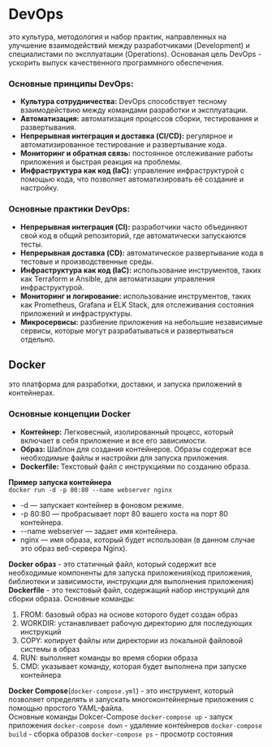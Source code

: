 # DevOps 
это культура, методология и набор практик, направленных на улучшение взаимодействий между разработчиками (Development) и специалистами по эксплуатации (Operations). Основаная цель DevOps - ускорить выпуск качественного программного обеспечения.

### Основные принципы DevOps:
- **Культура сотрудничества:** DevOps способствует тесному взаимодействию между командами разработки и эксплуатации.
- **Автоматизация:** автоматизация процессов сборки, тестирования и развертывания.
- **Непрерывная интеграция и доставка (CI/CD):** регулярное и автоматизированное тестирование и развертывание кода.
- **Мониторинг и обратная связь:** постоянное отслеживание работы приложения и быстрая реакция на проблемы.
- **Инфраструктура как код (IaC):** управление инфраструктурой с помощью кода, что позволяет автоматизировать её создание и настройку.

### Основные практики DevOps:
- **Непрерывная интеграция (CI):** разработчики часто объединяют свой код в общий репозиторий, где автоматически запускаются тесты.
- **Непрерывная доставка (CD):** автоматическое развертывание кода в тестовые и производственные среды.
- **Инфраструктура как код (IaC):** использование инструментов, таких как Terraform и Ansible, для автоматизации управления инфраструктурой.
- **Мониторинг и логирование:** использование инструментов, таких как Prometheus, Grafana и ELK Stack, для отслеживания состояния приложений и инфраструктуры.
- **Микросервисы:** разбиение приложения на небольшие независимые сервисы, которые могут разрабатываться и развертываться отдельно.

## Docker
это платформа для разработки, доставки, и запуска приложений в контейнерах.
### Основные концепции Docker
- **Контейнер:** Легковесный, изолированный процесс, который включает в себя приложение и все его зависимости.
- **Образ:** Шаблон для создания контейнеров. Образы содержат все необходимые файлы и настройки для запуска приложения.
- **Dockerfile:** Текстовый файл с инструкциями по созданию образа.<br>

**Пример запуска контейнера**<br>
```docker run -d -p 80:80 --name webserver nginx```
- -d — запускает контейнер в фоновом режиме.
- -p 80:80 — пробрасывает порт 80 вашего хоста на порт 80 контейнера.
- --name webserver — задает имя контейнера.
- nginx — имя образа, который будет использован (в данном случае это образ веб-сервера Nginx).

**Docker образ**  - это статичный файл, который содержит все необходимые компоненты для запуска приложения(код приложения, библиотеки и зависимости, инструкции для выполнения приложения)
**Dockerfile** - это текстовый файл, содержащий набор инструкций для сборки образа.
Основные команды:
1. FROM: базовый образ на основе которого будет создан образ
2. WORKDIR: устанавливает рабочую директорию для последующих инструкций
3. COPY: копирует файлы или директории из локальной файловой системы в образ
4. RUN: выполняет команды во время сборки образа
5. CMD: указывает команду, которая будет выполнена при запуске контейнера

**Docker Compose**(`docker-compose.yml`) - это инструмент, который позволяет определять и запускать многоконтейнерные приложения с помощью простого YAML-файла.  <br>
Основные команды Dokcer-Compose
```docker-compose up``` - запуск приложения
```docker-compose down``` - удаление контейнеров
```docker-compose build``` - сборка образов
```docker-compose ps``` - просмотр состояния
